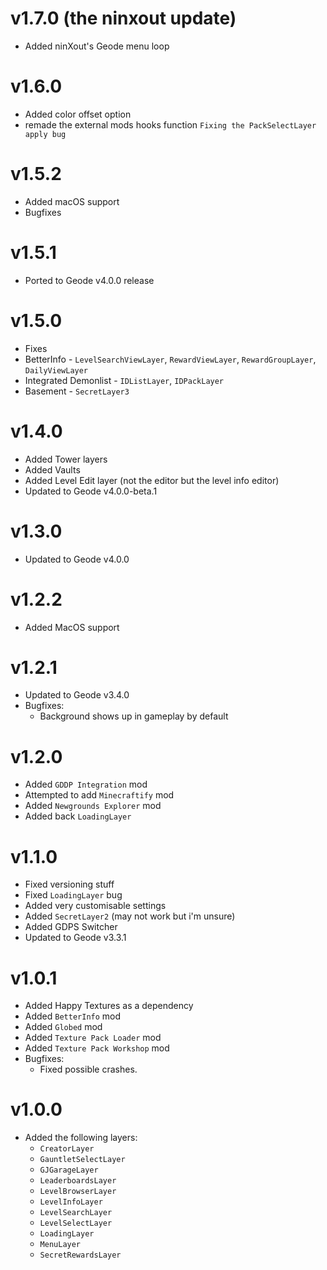 # v1.7.0 (the ninxout update)

- Added ninXout's Geode menu loop

# v1.6.0

- Added color offset option
- remade the external mods hooks function `Fixing the PackSelectLayer apply bug`

# v1.5.2

- Added macOS support
- Bugfixes

# v1.5.1

- Ported to Geode v4.0.0 release

# v1.5.0

- Fixes
- BetterInfo - `LevelSearchViewLayer`, `RewardViewLayer`, `RewardGroupLayer`, `DailyViewLayer`
- Integrated Demonlist - `IDListLayer`, `IDPackLayer`
- Basement - `SecretLayer3`

# v1.4.0

- Added Tower layers
- Added Vaults
- Added Level Edit layer (not the editor but the level info editor)
- Updated to Geode v4.0.0-beta.1

# v1.3.0

- Updated to Geode v4.0.0

# v1.2.2

- Added MacOS support

# v1.2.1

- Updated to Geode v3.4.0
- Bugfixes:
    - Background shows up in gameplay by default

# v1.2.0

- Added `GDDP Integration` mod
- Attempted to add `Minecraftify` mod
- Added `Newgrounds Explorer` mod
- Added back `LoadingLayer`

# v1.1.0

- Fixed versioning stuff
- Fixed `LoadingLayer` bug
- Added very customisable settings
- Added `SecretLayer2` (may not work but i'm unsure)
- Added GDPS Switcher
- Updated to Geode v3.3.1

# v1.0.1

- Added Happy Textures as a dependency
- Added `BetterInfo` mod
- Added `Globed` mod
- Added `Texture Pack Loader` mod
- Added `Texture Pack Workshop` mod
- Bugfixes:
    - Fixed possible crashes.

# v1.0.0

- Added the following layers:
    - `CreatorLayer`
    - `GauntletSelectLayer`
    - `GJGarageLayer`
    - `LeaderboardsLayer`
    - `LevelBrowserLayer`
    - `LevelInfoLayer`
    - `LevelSearchLayer`
    - `LevelSelectLayer`
    - `LoadingLayer`
    - `MenuLayer`
    - `SecretRewardsLayer`